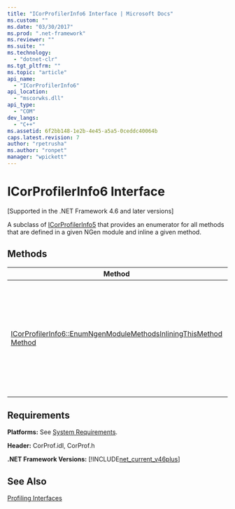 ```yaml
---
title: "ICorProfilerInfo6 Interface | Microsoft Docs"
ms.custom: ""
ms.date: "03/30/2017"
ms.prod: ".net-framework"
ms.reviewer: ""
ms.suite: ""
ms.technology: 
  - "dotnet-clr"
ms.tgt_pltfrm: ""
ms.topic: "article"
api_name: 
  - "ICorProfilerInfo6"
api_location: 
  - "mscorwks.dll"
api_type: 
  - "COM"
dev_langs: 
  - "C++"
ms.assetid: 6f2bb148-1e2b-4e45-a5a5-0ceddc40064b
caps.latest.revision: 7
author: "rpetrusha"
ms.author: "ronpet"
manager: "wpickett"
---
```

# ICorProfilerInfo6 Interface
[Supported in the .NET Framework 4.6 and later versions]  
  
 A subclass of [ICorProfilerInfo5](../../../../docs/framework/unmanaged-api/profiling/icorprofilerinfo5-interface.md) that provides an enumerator for all methods that are defined in a given NGen module and inline a given method.  
  
## Methods  
  
|Method|Description|  
|------------|-----------------|  
|[ICorProfilerInfo6::EnumNgenModuleMethodsInliningThisMethod Method](../../../../docs/framework/unmanaged-api/profiling/icorprofilerinfo6-enumngenmodulemethodsinliningthismethod-method.md)|Returns an enumerator for all methods that belong to a given NGen module and that are inlined in the body of a given method.|  
  
## Requirements  
 **Platforms:** See [System Requirements](../../../../docs/framework/get-started/system-requirements.md).  
  
 **Header:** CorProf.idl, CorProf.h  
  
 **.NET Framework Versions:** [!INCLUDE[net_current_v46plus](../../../../includes/net-current-v46plus-md.md)]  
  
## See Also  
 [Profiling Interfaces](../../../../docs/framework/unmanaged-api/profiling/profiling-interfaces.md)